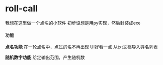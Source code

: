 # roll-call
我想在这里做一个点名的小软件
初步设想是用py实现，然后封装成exe

#### 功能
**点名功能**
在一轮点名中，点过的名不再出现
UI好看一点
从txt文档导入姓名列表

**随机数字功能**
给定输出范围，产生随机数
